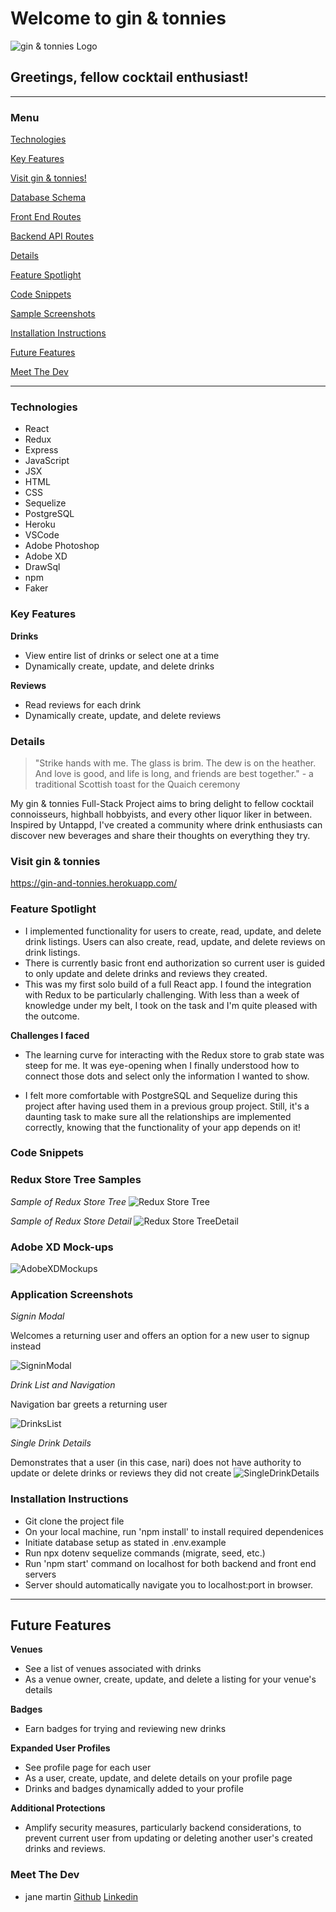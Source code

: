 # Welcome to gin & tonnies
![gin & tonnies Logo](/frontend/src/images/gandtbkgnd.png)

## Greetings, fellow cocktail enthusiast!

---

### Menu

[Technologies](#Technologies)

[Key Features](#Key-Features)

[Visit gin & tonnies!](https://gin-and-tonnies.herokuapp.com/)

[Database Schema](https://github.com/jemcodes/ginAndTonnies/wiki/Database-Schema)

[Front End Routes](https://github.com/jemcodes/ginAndTonnies/wiki/Front-End-Routes)

[Backend API Routes](https://github.com/jemcodes/ginAndTonnies/wiki/Backend-API-Routes)

[Details](#Details)

[Feature Spotlight](#Feature-Spotlight)

[Code Snippets](#Code-Snippets)

[Sample Screenshots](#Sample-Screenshots)

[Installation Instructions](#Installation-Instructions)

[Future Features](#Future-Features)

[Meet The Dev](#Meet-The-Dev)

---

### Technologies
* React
* Redux
* Express
* JavaScript
* JSX
* HTML
* CSS
* Sequelize
* PostgreSQL
* Heroku
* VSCode
* Adobe Photoshop
* Adobe XD
* DrawSql
* npm
* Faker

### Key Features

**Drinks**
* View entire list of drinks or select one at a time
* Dynamically create, update, and delete drinks

**Reviews**
* Read reviews for each drink
* Dynamically create, update, and delete reviews

### Details
>"Strike hands with me. The glass is brim. The dew is on the heather. And love is good, and life is long, and friends are best together." - a traditional Scottish toast for the Quaich ceremony

My gin & tonnies Full-Stack Project aims to bring delight to fellow cocktail connoisseurs, highball hobbyists, and every other liquor liker in between. Inspired by Untappd, I've created a community where drink enthusiasts can discover new beverages and share their thoughts on everything they try.

### Visit gin & tonnies
https://gin-and-tonnies.herokuapp.com/

### Feature Spotlight
* I implemented functionality for users to create, read, update, and delete drink listings. Users can also create, read, update, and delete reviews on drink listings.
* There is currently basic front end authorization so current user is guided to only update and delete drinks and reviews they created.
* This was my first solo build of a full React app. I found the integration with Redux to be particularly challenging. With less than a week of knowledge under my belt, I took on the task and I'm quite pleased with the outcome.

**Challenges I faced**

* The learning curve for interacting with the Redux store to grab state was steep for me. It was eye-opening when I finally understood how to connect those dots and select only the information I wanted to show.

* I felt more comfortable with PostgreSQL and Sequelize during this project after having used them in a previous group project. Still, it's a daunting task to make sure all the relationships are implemented correctly, knowing that the functionality of your app depends on it!

### Code Snippets


### Redux Store Tree Samples

*Sample of Redux Store Tree*
![Redux Store Tree](/frontend/src/images/reduxstoretree.png)

*Sample of Redux Store Detail*
![Redux Store TreeDetail](/frontend/src/images/reduxstoretreedetail.png)

### Adobe XD Mock-ups
![AdobeXDMockups](/frontend/src/images/XDMockups.png)

### Application Screenshots
*Signin Modal*

Welcomes a returning user and offers an option for a new user to signup instead

![SigninModal](/frontend/src/images/signinModal.png)

*Drink List and Navigation*

Navigation bar greets a returning user

![DrinksList](/frontend/src/images/drinksList.png)

*Single Drink Details*

Demonstrates that a user (in this case, nari) does not have authority to update or delete drinks or reviews they did not create
![SingleDrinkDetails](/frontend/src/images/singleDrinkDetail.png)

### Installation Instructions
* Git clone the project file
* On your local machine, run 'npm install' to install required dependenices
* Initiate database setup as stated in .env.example
* Run npx dotenv sequelize commands (migrate, seed, etc.)
* Run 'npm start' command on localhost for both backend and front end servers
* Server should automatically navigate you to localhost:port in browser.

---

## Future Features

**Venues**
* See a list of venues associated with drinks
* As a venue owner, create, update, and delete a listing for your venue's details

**Badges**
* Earn badges for trying and reviewing new drinks

**Expanded User Profiles**
* See profile page for each user
* As a user, create, update, and delete details on your profile page
* Drinks and badges dynamically added to your profile

**Additional Protections**
* Amplify security measures, particularly backend considerations, to prevent current user from updating or deleting another user's created drinks and reviews.

### Meet The Dev

* jane martin [Github](https://github.com/jemcodes) [Linkedin](https://www.linkedin.com/in/jemcodes/) 
